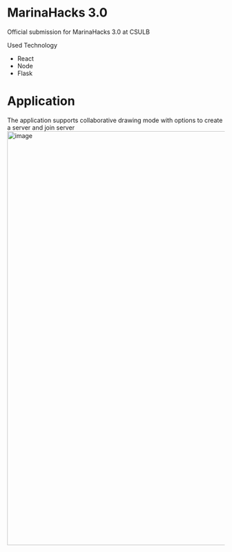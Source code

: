 # MarinaHacks 3.0
Official submission for MarinaHacks 3.0 at CSULB

Used Technology
- React
- Node
- Flask

# Application
The application supports collaborative drawing mode with options to create a server and join server
<img width="960" alt="image" src="https://user-images.githubusercontent.com/21274265/233828469-f8c06efe-b230-4984-b94a-75cffaa58c97.png">
